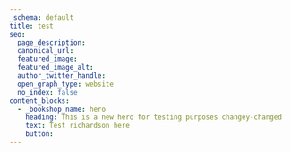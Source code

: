 ```yaml
---
_schema: default
title: test
seo:
  page_description:
  canonical_url:
  featured_image:
  featured_image_alt:
  author_twitter_handle:
  open_graph_type: website
  no_index: false
content_blocks:
  - _bookshop_name: hero
    heading: This is a new hero for testing purposes changey-changed
    text: Test richardson here
    button:
---
```

